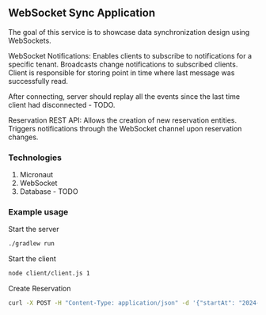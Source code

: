 ## WebSocket Sync Application

The goal of this service is to showcase data synchronization design using WebSockets.

WebSocket Notifications:
Enables clients to subscribe to notifications for a specific tenant.
Broadcasts change notifications to subscribed clients.
Client is responsible for storing point in time where last message was successfully read.

After connecting, server should replay all the events since the last time client had disconnected - TODO.

Reservation REST API:
Allows the creation of new reservation entities.
Triggers notifications through the WebSocket channel upon reservation changes.

### Technologies

1. Micronaut
2. WebSocket
3. Database - TODO

### Example usage

Start the server
```bash
./gradlew run
```
Start the client
```bash
node client/client.js 1
```
Create Reservation
```bash
curl -X POST -H "Content-Type: application/json" -d '{"startAt": "2024-03-12T15:00:00", "endAt": "2024-03-12T16:30:00", "customer": "Alice"}' http://localhost:8080/1/reservations 
```
